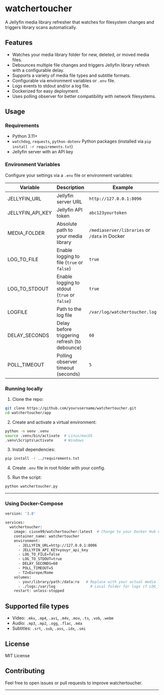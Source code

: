 # watchertoucher

A Jellyfin media library refresher that watches for filesystem changes and triggers library scans automatically.


## Features

- Watches your media library folder for new, deleted, or moved media files.
- Debounces multiple file changes and triggers Jellyfin library refresh with a configurable delay.
- Supports a variety of media file types and subtitle formats.
- Configurable via environment variables or `.env` file.
- Logs events to stdout and/or a log file.
- Dockerized for easy deployment.
- Uses polling observer for better compatibility with network filesystems.


## Usage

### Requirements

- Python 3.11+
- `watchdog`, `requests`, `python-dotenv` Python packages (installed via `pip install -r requirements.txt`)
- Jellyfin server with an API key

### Environment Variables

Configure your settings via a `.env` file or environment variables:

| Variable        | Description                                   | Example                      |
|-----------------|-----------------------------------------------|------------------------------|
| JELLYFIN_URL    | Jellyfin server URL                            | `http://127.0.0.1:8096`      |
| JELLYFIN_API_KEY| Jellyfin API token                             | `abc123yourtoken`             |
| MEDIA_FOLDER    | Absolute path to your media library            | `/mediaserver/libraries` or `/data` in Docker |
| LOG_TO_FILE     | Enable logging to file (`true` or `false`)     | `true`                       |
| LOG_TO_STDOUT   | Enable logging to stdout (`true` or `false`)   | `true`                       |
| LOGFILE         | Path to the log file                            | `/var/log/watchertoucher.log`|
| DELAY_SECONDS   | Delay before triggering refresh (to debounce) | `60`                         |
| POLL_TIMEOUT    | Polling observer timeout (seconds)             | `5`                          |

### Running locally

1. Clone the repo:

```bash
git clone https://github.com/yourusername/watchertoucher.git
cd watchertoucher/app
```

2. Create and activate a virtual environment:

```bash
python -m venv .venv
source .venv/bin/activate  # Linux/macOS
.venv\Scripts\activate     # Windows
```

3. Install dependencies:

```bash
pip install -r ../requirements.txt
```

4. Create `.env` file in root folder with your config.

5. Run the script:

```bash
python watchertoucher.py
```

---

### Using Docker-Compose

```bash
version: '3.8'

services:
  watchertoucher:
    image: ciuse99/watchertoucher:latest  # Change to your Docker Hub username if different
    container_name: watchertoucher
    environment:
      - JELLYFIN_URL=http://127.0.0.1:8096
      - JELLYFIN_API_KEY=youyr_api_key
      - LOG_TO_FILE=false
      - LOG_TO_STDOUT=true
      - DELAY_SECONDS=60
      - POLL_TIMEOUT=5
      - TZ=Europe/Rome
    volumes:
      - your/library/path:/data:ro   # Replace with your actual media library folder (read-only)
      - ./logs:/var/log                # Local folder for logs if LOG_TO_FILE is true
    restart: unless-stopped

```

## Supported file types

- Video: `.mkv`, `.mp4`, `.avi`, `.m4v`, `.mov`, `.ts`, `.vob`, `.webm`
- Audio: `.mp3`, `.mp2`, `.ogg`, `.flac`, `.m4a`
- Subtitles: `.srt`, `.sub`, `.ass`, `.idx`, `.smi`


## License

MIT License


## Contributing

Feel free to open issues or pull requests to improve watchertoucher.

---
